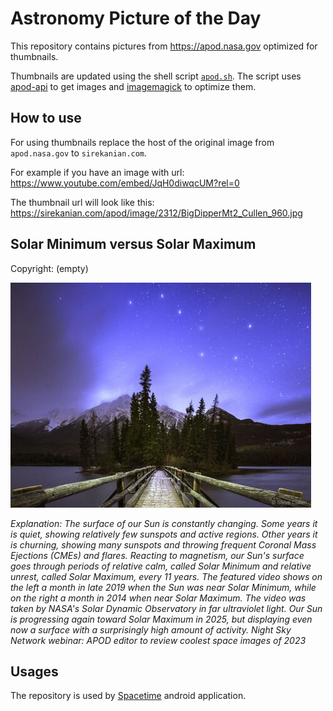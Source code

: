 # Astronomy Picture of the Day

This repository contains pictures from https://apod.nasa.gov optimized for thumbnails.

Thumbnails are updated using the shell script [`apod.sh`](apod.sh). The script
uses [apod-api](https://github.com/nasa/apod-api) to get images and [imagemagick](https://imagemagick.org) to
optimize them.

## How to use

For using thumbnails replace the host of the original image from `apod.nasa.gov` to `sirekanian.com`.

For example if you have an image with url:<br>
https://www.youtube.com/embed/JqH0diwqcUM?rel=0

The thumbnail url will look like this:<br>
https://sirekanian.com/apod/image/2312/BigDipperMt2_Cullen_960.jpg

## Solar Minimum versus Solar Maximum

Copyright: (empty)

[![the picture of the day][1]][2]

_Explanation: The surface of our Sun is constantly changing.  Some years it is quiet, showing relatively few sunspots and active regions. Other years it is churning, showing many sunspots and throwing frequent Coronal Mass Ejections (CMEs) and flares. Reacting to magnetism, our Sun's surface goes through periods of relative calm, called Solar Minimum and relative unrest, called Solar Maximum, every 11 years. The featured video shows on the left a month in late 2019 when the Sun was near Solar Minimum, while on the right a month in 2014 when near Solar Maximum.  The video was taken by NASA's Solar Dynamic Observatory in far ultraviolet light. Our Sun is progressing again toward Solar Maximum in 2025, but displaying even now a surface with a surprisingly high amount of activity.   Night Sky Network webinar: APOD editor to review coolest space images of 2023_

## Usages

The repository is used by [Spacetime][3] android application.

[1]: image/2312/BigDipperMt2_Cullen_960.jpg

[2]: https://www.youtube.com/embed/JqH0diwqcUM?rel=0

[3]: https://github.com/sirekanian/spacetime
